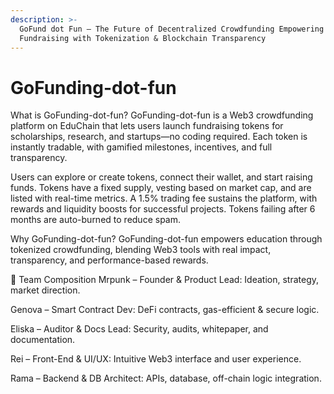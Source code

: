 ```yaml
---
description: >-
  GoFund dot Fun – The Future of Decentralized Crowdfunding Empowering
  Fundraising with Tokenization & Blockchain Transparency
---
```


# GoFunding-dot-fun

 What is GoFunding-dot-fun?
GoFunding-dot-fun is a Web3 crowdfunding platform on EduChain that lets users launch fundraising tokens for scholarships, research, and startups—no coding required. Each token is instantly tradable, with gamified milestones, incentives, and full transparency.

Users can explore or create tokens, connect their wallet, and start raising funds. Tokens have a fixed supply, vesting based on market cap, and are listed with real-time metrics. A 1.5% trading fee sustains the platform, with rewards and liquidity boosts for successful projects. Tokens failing after 6 months are auto-burned to reduce spam.

Why GoFunding-dot-fun?
GoFunding-dot-fun empowers education through tokenized crowdfunding, blending Web3 tools with real impact, transparency, and performance-based rewards.

👥 Team Composition
Mrpunk – Founder & Product Lead: Ideation, strategy, market direction.

Genova – Smart Contract Dev: DeFi contracts, gas-efficient & secure logic.

Eliska – Auditor & Docs Lead: Security, audits, whitepaper, and documentation.

Rei – Front-End & UI/UX: Intuitive Web3 interface and user experience.

Rama – Backend & DB Architect: APIs, database, off-chain logic integration.



